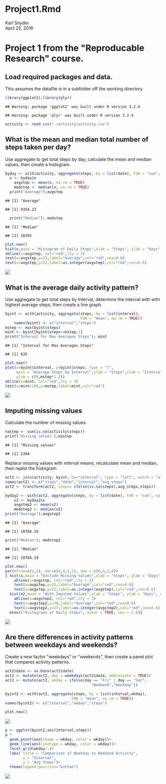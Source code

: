 # Project1.Rmd
Karl Snyder  
April 25, 2016  

# Project 1 from the "Reproducable Research" course.

## Load required packages and data.

This assumes the datafile is in a subfolder off the working directory


```r
library(ggplot2);library(plyr)
```

```
## Warning: package 'ggplot2' was built under R version 3.2.4
```

```
## Warning: package 'plyr' was built under R version 3.2.4
```

```r
activity <- read.csv("./activity/activity.csv")  
```

## What is the mean and median total number of steps taken per day?

Use aggregate to get total steps by day, calculate the mean and median values, then create a histogram.


```r
byday <- with(activity, aggregate(steps, by = list(date), FUN = "sum", na.rm = TRUE))
  x <- byday$x
    avgstep <- mean(x, na.rm = TRUE)
    medstep <- median(x, na.rm = TRUE)
  print("Average");avgstep
```

```
## [1] "Average"
```

```
## [1] 9354.23
```

```r
  print("Median"); medstep
```

```
## [1] "Median"
```

```
## [1] 10395
```

```r
plot.new()
hist(x,main = "Histogram of Daily Steps",xlab = "Steps", ylab = "Days", col=3)
abline(v=avgstep, col="red",lty = 3)
text(x=avgstep,y=25,label="Average",col="red",cex=0.6)
text(x=avgstep,y=22,label=as.integer(avgstep),col="red",cex=0.6)
```

![](PA1_files/figure-html/unnamed-chunk-1-1.png)

## What is the average daily activity pattern?

Use aggregate to get total steps by Interval, determine the interval with with highest average steps, then create a line graph.


```r
byint <- with(activity, aggregate(steps, by = list(interval),
                                  FUN = "mean", na.rm = TRUE))
    names(byint) <- c("interval","steps")
mstep <- max(byint$steps)
mint <- byint[byint$steps==mstep,1]
print("Interval for Max Averages Steps"); mint
```

```
## [1] "Interval for Max Averages Steps"
```

```
## [1] 835
```

```r
plot.new()
plot(x=byint$interval, y=byint$steps, type = "l",
     main = "Average Steps by Interval",ylab = "Steps",xlab = "Interval",
     ylim = c(0,mstep*1.2))
abline(v=mint, col="red",lty = 3)
text(x=mint+100,y=mstep,label=mint,col="red")
```

![](PA1_files/figure-html/unnamed-chunk-2-1.png)

## Imputing missing values

Calculate the number of missing values


```r
nastep <- sum(is.na(activity$steps))
print('Missing values');nastep
```

```
## [1] "Missing values"
```

```
## [1] 2304
```

Replace missing values with interval means, recalculate mean and median, then replot the histogram


```r
act2 <- join(activity, byint, by="interval", type = "left", match = "all")
names(act2) <- c("steps","date","interval","avg_steps")
act2 <- transform(act2, steps= ifelse(is.na(steps),avg_steps,steps))

byday2 <- with(act2, aggregate(steps, by = list(date), FUN = "sum", na.rm = TRUE))
    x2 <- byday2$x
    avgstep2 <- mean(x2)
    medstep2 <- median(x2)
print("Average");avgstep2
```

```
## [1] "Average"
```

```
## [1] 10766.19
```

```r
print("Median"); medstep2
```

```
## [1] "Median"
```

```
## [1] 10766.19
```

```r
plot.new()
par(mfrow=c(1,2), mar=c(4,4,2,1), oma = c(0,0,2,0))
{ hist(x,main = "Exclude Missing Values",xlab = "Steps", ylab = "Days", col=3)
    abline(v=avgstep, col="red",lty = 3)
    text(x=avgstep,y=25,label="Average",col="red",cex=0.6)
    text(x=avgstep,y=22,label=as.integer(avgstep),col="red",cex=0.6)
  hist(x2,main = "With Imputed Values",xlab = "Steps", ylab = "Days", col=3)
    abline(v=avgstep2, col="red",lty = 3)
    text(x=avgstep2,y=30,label="Average",col="red",cex=0.6)
    text(x=avgstep2,y=27,label=as.integer(avgstep2),col="red",cex=0.6)
  mtext("Histograms of Daily Steps", outer = TRUE, cex = 2.0)}
```

![](PA1_files/figure-html/unnamed-chunk-4-1.png)

## Are there differences in activity patterns between weekdays and weekends?

Create a new factor "weekdays" or "weekends", then create a panel plot that compares activity patterns.


```r
act2$date <- as.Date(act2$date)
act2 <- mutate(act2, day = weekdays(act2$date, abbreviate = TRUE))
act2 <- mutate(act2, wkday = ifelse(day == "Fri" | day == "Sat",
                                       "Weekend","Weekday"))

byint2 <- with(act2, aggregate(steps, by = list(interval,wkday),
                              FUN = "mean", na.rm = TRUE))
names(byint2) <- c("interval","wkday","steps")

plot.new()
```

![](PA1_files/figure-html/unnamed-chunk-5-1.png)

```r
p <- ggplot(byint2,aes(interval,steps))
p +
  geom_point(aes(shape = wkday, color = wkday))+
  geom_line(aes(linetype = wkday, color = wkday))+
  facet_grid(wkday~.)+
  labs( title = "Comparison of Weekday vs Weekend Activity",
        x = "Interval",
        y = "Avg Steps")+
  theme(legend.position="bottom")
```

![](PA1_files/figure-html/unnamed-chunk-5-2.png)

